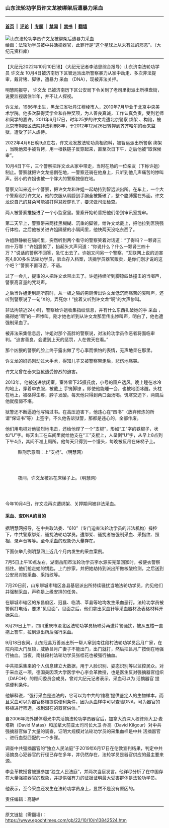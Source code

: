 ### 山东法轮功学员许文龙被绑架后遭暴力采血

---

#### [首页](../../../..?n13842524) &nbsp;|&nbsp; [评论](../../../../../epoch-comment?n13842524) &nbsp;|&nbsp; [专题](../../../../../epoch-special?n13842524) &nbsp;|&nbsp; [禁闻](../../../../../epoch-news?n13842524) &nbsp;|&nbsp; [禁书](../../../../../books?n13842524) &nbsp;|&nbsp; [翻墙](https://github.com/gfw-breaker/nogfw/blob/master/README.md?n13842524)


<div><img alt="山东法轮功学员许文龙被绑架后遭暴力采血" class="attachment-djy_600_400 size-djy_600_400 wp-post-image" src="https://i.epochtimes.com/assets/uploads/2020/05/30715_medium-600x400.jpg"/>
<div class="caption">
 绘画：法轮功学员被中共活摘器官，此罪行是“这个星球上从未有过的邪恶”。（大纪元资料库）
</div></div><hr/><div class="post_content" id="artbody" itemprop="articleBody">
 <!-- article content begin -->
 <p>
  【大纪元2022年10月10日讯】（大纪元记者李洁思综合报导）山东济南法轮功学员
  <ok href="https://www.epochtimes.com/gb/tag/%E8%AE%B8%E6%96%87%E9%BE%99.html">
   许文龙
  </ok>
  10月4日被济南历下区智远派出所警察暴力从家中劫走、多次非法提审，戴背铐、脚镣，遭暴力
  <ok href="https://www.epochtimes.com/gb/tag/%E9%87%87%E8%A1%80.html">
   采血
  </ok>
  （DNA），现被非法关押。
 </p>
 <p>
  明慧网报导，
  <ok href="https://www.epochtimes.com/gb/tag/%E8%AE%B8%E6%96%87%E9%BE%99.html">
   许文龙
  </ok>
  已被济南历下区公安局下令关到了老司里街派出所棋盘街，说要监视居住半年，并不让人探视。
 </p>
 <p>
  许文龙，1986年出生，黑龙江省牡丹江穆棱市人，2010年7月毕业于北京中央美术学院。他多次获得奖学金和各种奖项，为人善良真诚，工作认真负责，受到老师和同学的嘉许。2011年6月17日，时年25岁的许文龙遭北京警察
  <ok href="https://www.epochtimes.com/gb/tag/%E7%BB%91%E6%9E%B6.html">
   绑架
  </ok>
  、构陷，被北京市朝阳区法院非法判刑8年，于2012年12月26日转押到齐齐哈尔的泰来监狱，遭受了非人虐待。
 </p>
 <p>
  2022年4月6日晚9点左右，许文龙发放法轮功真相资料，被智远派出所警察
  <ok href="https://www.epochtimes.com/gb/tag/%E7%BB%91%E6%9E%B6.html">
   绑架
  </ok>
  ，当晚他双手被背铐，用一根铁链子反穿起来，直至次日下午，之后他被“取保候审”。
 </p>
 <p>
  10月4日下午，三个警察把许文龙从家中带走，当时在场的一位亲友（下称许姐）制止。警察就把许文龙摁倒在地，一警察还骑在他身上，只听到他几声痛苦的惨叫声。弱小的许姐也被一个胖大的警察按倒在地。
 </p>
 <p>
  警察又叫来近十个警察，把许文龙和许姐一起劫持到智远派出所。在车上，一个大个警察殴打许文龙，他的衣服从肩膀到手腕全被撕破了，整个胳膊露在外面。许文龙说自己的耳朵可能被打得耳膜穿孔了，要求做司法检查。
 </p>
 <p>
  两人被警察推搡进了一个小监室里。警察开始轮番把他们带到审讯室提审。
 </p>
 <p>
  第二天早上，警察带来两挂黑糊糊、沉重的脚镣，给许文龙戴上，把他拉到医院强行体检。之后他被关进许姐隔壁的小隔间里，他快两天没吃东西了。
 </p>
 <p>
  许姐静静躺在隔间里，突然听到两个看守的警察笑着对话道：“了得吗？一颗肾三四十万哪！”许姐震惊了，抬起头大声问道：“你说什么？什么一颗肾三四十万？”说话的警察不回答，急忙出去了。许姐又问另一个警察，“互联网上说的迫害死4,800多名法轮功学员，验血存入档案，活摘学员器官贩卖，是你们刚才说的这个吧？”警察不置可否，不语。
 </p>
 <p>
  过了一会儿，提审的人把许文龙带出去了。许姐持续听到脚镣四处撞击的当啷声，警察高音量的咒骂声。
 </p>
 <p>
  之后当许姐走到厕所前时，从一板之隔的男厕传出许文龙低沉而痛苦的哀叫声，还听到警察说了一句“X的，弄死你！”接着又听到许文龙“啊”的大声惨叫。
 </p>
 <p>
  非法拘禁近24小时，警察给许姐收集指纹信息，并有什么东西扎破她的手
  <ok href="https://www.epochtimes.com/gb/tag/%E9%87%87%E8%A1%80.html">
   采血
  </ok>
  ，痛得她“啊”的一声惨叫。刚才她也听到从许文龙那里传出惨叫声，明白了，他也遭强制采血了。
 </p>
 <p>
  被非法采集信息后，许姐对那个高胖的警察说，对法轮功学员作恶者将面临审判。“迫害善良，会遭到上天的惩罚，人在做天在看。”
 </p>
 <p>
  那个凶狠的警察的脸上终于露出做了亏心事而惧怕的表情，无声地呆在那里。
 </p>
 <p>
  许文龙的妈妈刚动过大手术，得知儿子又被警察带走后，悲伤地痛哭。
 </p>
 <p>
  许文龙曾在泰来监狱遭受惨烈的迫害。
 </p>
 <p>
  2013年，他被送进禁闭室，室外零下25摄氏度，小号的窗户透风。晚上睡在冰冷的地上，穿着单衣服，被戴上
  <ok href="https://www.epochtimes.com/gb/tag/%E6%89%8B%E9%93%90%E8%84%9A%E9%95%A3.html">
   手铐脚镣
  </ok>
  。即使他能睡一会，也被地面冰醒。头枕在地上，被硌得生疼，脖子发酸。每天他只得到两口面汤喝。饥寒交迫下，两周后他就瘦弱不堪。
 </p>
 <p>
  狱警还不断逼迫他写悔过书。在高压迫害下，他违心在“四书”（放弃修炼的所谓“保证书”等）上签字。不久他告诉狱警，那都是违心的，全部作废。
 </p>
 <p>
  他们用电棍对他猛烈地电击，还给他焊了一个“支棍”，形如“工”字的铁棍子，状如“U”字。每天出工在车间里就给他支在“工”支棍上，人呈倒“U”字，从早上8点到下午4点，其间不准上厕所。他每天只得到一个馒头，每晚被反吊在床梯子上。
 </p>
 <figure aria-describedby="caption-attachment-13842580" class="wp-caption aligncenter" id="attachment_13842580" style="width: 400px">
  <ok href="https://i.epochtimes.com/assets/uploads/2022/10/id13842580-2018-11-3-212439-3.jpeg" target="_blank">
   <img alt="" class="size-full wp-image-13842580" src="https://i.epochtimes.com/assets/uploads/2022/10/id13842580-2018-11-3-212439-3.jpeg"/>
  </ok>
  <br/><figcaption class="wp-caption-text" id="caption-attachment-13842580">
   酷刑示意图：上“支棍”。（明慧网）
  </figcaption><br/>
 </figure><br/>
 <figure aria-describedby="caption-attachment-13842581" class="wp-caption aligncenter" id="attachment_13842581" style="width: 402px">
  <ok href="https://i.epochtimes.com/assets/uploads/2022/10/id13842581-2014-7-8-minghui-heilongjiang-tailai-jail-04.jpeg" target="_blank">
   <img alt="" class="wp-image-13842581" src="https://i.epochtimes.com/assets/uploads/2022/10/id13842581-2014-7-8-minghui-heilongjiang-tailai-jail-04-600x419.jpeg"/>
  </ok>
  <br/><figcaption class="wp-caption-text" id="caption-attachment-13842581">
   夜间，许文龙被吊在床梯子上。（明慧网）
  </figcaption><br/>
 </figure><br/>
 <p>
  今年10月4日，许文龙再次遭绑架、关押期间被非法采血。
 </p>
 <h4>
  采血、查DNA的目的
 </h4>
 <p>
  据明慧网报导，在中共政法委、“610”（专门迫害法轮功学员的非法机构）操控下，中共警察绑架、骚扰法轮功学员。遭绑架、骚扰者被强制采血、采指纹、照相、录声音等等。至今采血的现象仍大量存在。
 </p>
 <p>
  下面仅举几例明慧网上近几个月内发生的采血案例。
 </p>
 <p>
  7月5日上午10点左右，湖南岳阳市法轮功学员李水源买完菜回家时，被便衣警察挡住。他们抢走她的钥匙，上门抄家，并把她劫持到派出所做核酸检测，之后送到公安局对她采血、采指纹等。
 </p>
 <p>
  7月20日前，山东聊城市辖区各县基层派出所持续骚扰当地法轮功学员，约见他们并强制采血，声称是上级安排的任务。
 </p>
 <p>
  在聊城市辖区的东昌府区、冠县、临清、莘县等地均发生采血恶行。法轮功学员被警察打电话，要求“见见面”，见面之后，他们拿出采血针等采血器材及表格材料开始采血。
 </p>
 <p>
  8月29日上午，四川重庆市渝北区法轮功学员杨映芬再遭片警骚扰，被从五楼一直拖上警车，拉到派出所后强行采血。
 </p>
 <p>
  9月18日夜间，山东冠县万善派出所一帮人窜到南往段村法轮功学员吕月广家，在院内把大门反锁，威胁吕月广妻子不能出门，出门就打，然后把吕月广按倒在地强行抽血。当夜，南往段村法轮功学员张桂花也被强行抽血。
 </p>
 <p>
  中共把采集来的个人信息建立大数据，用于人脸识别、姿态识别等以监控民众。对于采血这一项，德国美因茨大学医学中心李会革教授，也是医生反对强摘器官组织（DAFOH）的顾问委员会成员，曾对大纪元记者表示，采血可以为
  <ok href="https://www.epochtimes.com/gb/tag/%E6%B4%BB%E6%91%98%E5%99%A8%E5%AE%98.html">
   活摘器官
  </ok>
  提供便利条件。
 </p>
 <p>
  他解释说，“强行采血是违法的，它可以为中共的‘维稳’提供鉴定人的生物样本，而且采血可以为器官移植提供便利条件，因为从血样中可以查验DNA，可为器官的移植进行筛选，找到潜在的器官供体。”
 </p>
 <p>
  自2006年海外媒体曝光中共活摘法轮功学员器官后，加拿大资深人权律师大卫‧麦塔斯（David Matas）和加拿大前亚太司司长大卫‧乔高（David Kilgour）对中共强摘器官做了大量的调查，证明大规模对法轮功学员的采集血样是中共
  <ok href="https://www.epochtimes.com/gb/tag/%E6%B4%BB%E6%91%98%E5%99%A8%E5%AE%98.html">
   活摘器官
  </ok>
  、进行血型匹配的一个步骤。
 </p>
 <p>
  调查中共强摘器官的“独立人民法庭”于2019年6月17日在伦敦宣判结果，判定中共活摘良心犯器官的行径已存在多年，并仍然存在，法轮学员是器官供应的最主要来源。
 </p>
 <p>
  李会革教授曾被邀参加“独立人民法庭”，并两次当庭发言。他详尽分析了在中国存在大量强摘器官的现象，并提供强有力的证据证明最大受害群体是法轮功学员。
 </p>
 <p>
  他表示，至今采血还发生在法轮功学员身上，显然不是没有原因的。
 </p>
 <p>
  责任编辑：高静#
 </p>
 <!-- article content end -->
 <div id="below_article_ad">
 </div>
</div>


---

原文链接（需翻墙）：https://www.epochtimes.com/gb/22/10/10/n13842524.htm
